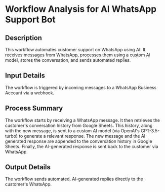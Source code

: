 # Workflow Analysis for AI WhatsApp Support Bot

## Description
This workflow automates customer support on WhatsApp using AI. It receives messages from WhatsApp, processes them using a custom AI model, stores the conversation, and sends automated replies.

## Input Details
The workflow is triggered by incoming messages to a WhatsApp Business Account via a webhook.

## Process Summary
The workflow starts by receiving a WhatsApp message. It then retrieves the customer's conversation history from Google Sheets. This history, along with the new message, is sent to a custom AI model (via OpenAI's GPT-3.5-turbo) to generate a relevant response. The new message and the AI-generated response are appended to the conversation history in Google Sheets. Finally, the AI-generated response is sent back to the customer via WhatsApp.

## Output Details
The workflow sends automated, AI-generated replies directly to the customer's WhatsApp.
